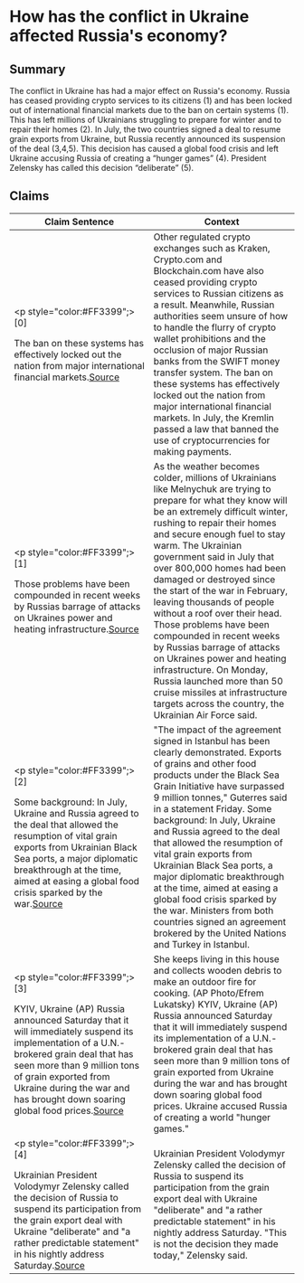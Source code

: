 # How has the conflict in Ukraine affected Russia's economy?

## Summary
The conflict in Ukraine has had a major effect on Russia's economy. Russia has ceased providing crypto services to its citizens (1) and has been locked out of international financial markets due to the ban on certain systems (1). This has left millions of Ukrainians struggling to prepare for winter and to repair their homes (2). In July, the two countries signed a deal to resume grain exports from Ukraine, but Russia recently announced its suspension of the deal (3,4,5). This decision has caused a global food crisis and left Ukraine accusing Russia of creating a “hunger games” (4). President Zelensky has called this decision “deliberate” (5).

## Claims
| Claim Sentence | Context |
|---|---|
|<p style="color:#FF3399";>[0]</p>The ban on these systems has effectively locked out the nation from major international financial markets.<a href="https://cointelegraph.com/news/what-the-russia-ukraine-conflict-has-revealed-about-crypto" target="_blank">Source</a>| Other regulated crypto exchanges such as Kraken, Crypto.com and Blockchain.com have also ceased providing crypto services to Russian citizens as a result. Meanwhile, Russian authorities seem unsure of how to handle the flurry of crypto wallet prohibitions and the occlusion of major Russian banks from the SWIFT money transfer system. The ban on these systems has effectively locked out the nation from major international financial markets. In July, the Kremlin passed a law that banned the use of cryptocurrencies for making payments.|
|<p style="color:#FF3399";>[1]</p>Those problems have been compounded in recent weeks by Russias barrage of attacks on Ukraines power and heating infrastructure.<a href="https://www.cnn.com/2022/10/28/europe/ukraine-russia-war-winter-intl-cmd/index.html" target="_blank">Source</a>| As the weather becomes colder, millions of Ukrainians like Melnychuk are trying to prepare for what they know will be an extremely difficult winter, rushing to repair their homes and secure enough fuel to stay warm. The Ukrainian government said in July that over 800,000 homes had been damaged or destroyed since the start of the war in February, leaving thousands of people without a roof over their head. Those problems have been compounded in recent weeks by Russias barrage of attacks on Ukraines power and heating infrastructure. On Monday, Russia launched more than 50 cruise missiles at infrastructure targets across the country, the Ukrainian Air Force said.|
|<p style="color:#FF3399";>[2]</p>Some background: In July, Ukraine and Russia agreed to the deal that allowed the resumption of vital grain exports from Ukrainian Black Sea ports, a major diplomatic breakthrough at the time, aimed at easing a global food crisis sparked by the war.<a href="https://www.cnn.com/europe/live-news/russia-ukraine-war-news-10-28-22/index.html" target="_blank">Source</a>| "The impact of the agreement signed in Istanbul has been clearly demonstrated. Exports of grains and other food products under the Black Sea Grain Initiative have surpassed 9 million tonnes," Guterres said in a statement Friday. Some background: In July, Ukraine and Russia agreed to the deal that allowed the resumption of vital grain exports from Ukrainian Black Sea ports, a major diplomatic breakthrough at the time, aimed at easing a global food crisis sparked by the war. Ministers from both countries signed an agreement brokered by the United Nations and Turkey in Istanbul.|
|<p style="color:#FF3399";>[3]</p>KYIV, Ukraine (AP) Russia announced Saturday that it will immediately suspend its implementation of a U.N.-brokered grain deal that has seen more than 9 million tons of grain exported from Ukraine during the war and has brought down soaring global food prices.<a href="https://apnews.com/article/russia-ukraine-europe-government-and-politics-3b563bd6f79f815c7e9f33505dd25334" target="_blank">Source</a>| She keeps living in this house and collects wooden debris to make an outdoor fire for cooking. (AP Photo/Efrem Lukatsky) KYIV, Ukraine (AP) Russia announced Saturday that it will immediately suspend its implementation of a U.N.-brokered grain deal that has seen more than 9 million tons of grain exported from Ukraine during the war and has brought down soaring global food prices. Ukraine accused Russia of creating a world "hunger games."|
|<p style="color:#FF3399";>[4]</p>Ukrainian President Volodymyr Zelensky called the decision of Russia to suspend its participation from the grain export deal with Ukraine "deliberate" and "a rather predictable statement" in his nightly address Saturday.<a href="https://www.cnn.com/europe/live-news/russia-ukraine-war-news-10-29-22/index.html" target="_blank">Source</a>| Ukrainian President Volodymyr Zelensky called the decision of Russia to suspend its participation from the grain export deal with Ukraine "deliberate" and "a rather predictable statement" in his nightly address Saturday. "This is not the decision they made today," Zelensky said.|
